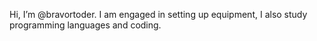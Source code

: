 Hi, I’m @bravortoder.
I am engaged in setting up equipment,
I also study programming languages and coding.
